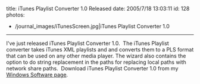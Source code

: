 title: iTunes Playlist Converter 1.0 Released
date: 2005/7/18 13:03:11
id: 128
photos:
- /journal_images/iTunesScreen.jpg|iTunes Playlist Converter 1.0
---
I've just released iTunes Playlist Converter 1.0.  The iTunes Playlist converter takes iTunes XML playlists and and converts them to a PLS format that can be used on any other media player. The wizard also contains the option to do string replacement in the paths for replacing local paths with network share paths.  Download iTunes Playlist Converter 1.0 from my [Windows Software page](WindowsSoftware.aspx).